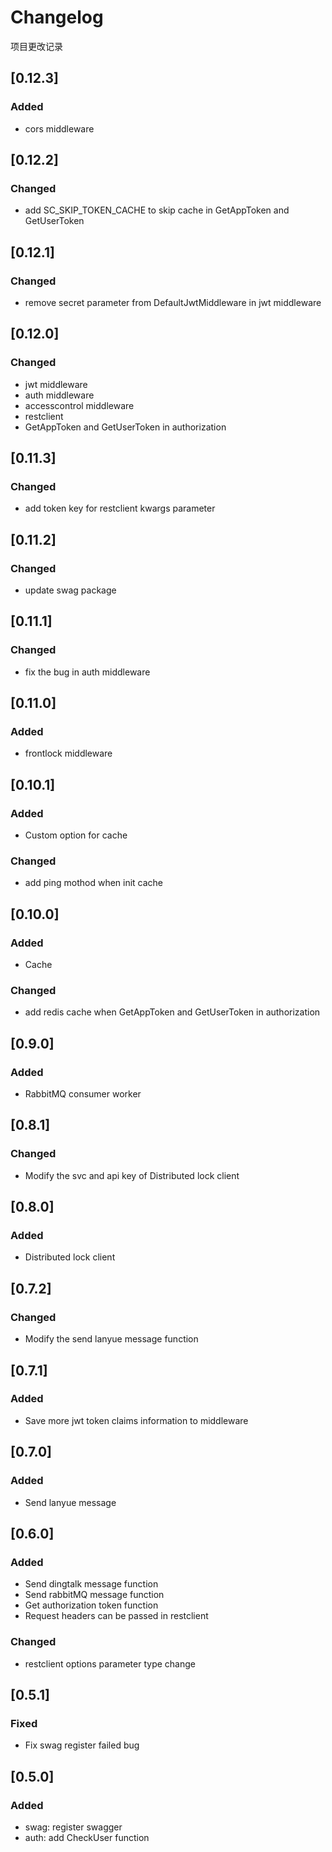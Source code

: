 # Changelog
项目更改记录
## [0.12.3]
### Added
- cors middleware

## [0.12.2]
### Changed
- add SC_SKIP_TOKEN_CACHE to skip cache in GetAppToken and GetUserToken

## [0.12.1]
### Changed
- remove secret parameter from DefaultJwtMiddleware in jwt middleware

## [0.12.0]
### Changed
- jwt middleware
- auth middleware
- accesscontrol middleware
- restclient
- GetAppToken and GetUserToken in authorization

## [0.11.3]
### Changed
- add token key for restclient kwargs parameter

## [0.11.2]
### Changed
- update swag package

## [0.11.1]
### Changed
- fix the bug in auth middleware

## [0.11.0]
### Added
- frontlock middleware

## [0.10.1]
### Added
- Custom option for cache
### Changed
- add ping mothod when init cache

## [0.10.0]
### Added
- Cache
### Changed
- add redis cache when GetAppToken and GetUserToken in authorization

## [0.9.0]
### Added
- RabbitMQ consumer worker

## [0.8.1]
### Changed
- Modify the svc and api key of Distributed lock client

## [0.8.0]
### Added
- Distributed lock client

## [0.7.2]
### Changed
- Modify the send lanyue message function

## [0.7.1]
### Added
- Save more jwt token claims information to middleware

## [0.7.0]
### Added
- Send lanyue message

## [0.6.0]
### Added
- Send dingtalk message function
- Send rabbitMQ message function
- Get authorization token function
- Request headers can be passed in restclient
### Changed
- restclient options parameter type change

## [0.5.1]
### Fixed
- Fix swag register failed bug

## [0.5.0]
### Added
- swag: register swagger
- auth: add CheckUser function